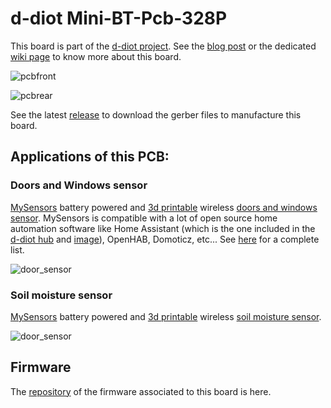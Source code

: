 # d-diot Mini-BT-Pcb-328P

This board is part of the [d-diot project](https://www.d-diot.com).
See the [blog post](https://www.d-diot.com/2020/02/08/mini-bt-pcb-328p/) or the dedicated [wiki page](https://wiki.d-diot.com/hardware/pcb/mysensors/mini-bt-pcb-328p) to know more about this board.

![pcbfront](https://wiki.d-diot.com/_media/hardware/pcb/mysensors/mini-bt-pcb-328p/board-layout/front.jpg)

![pcbrear](https://wiki.d-diot.com/_media/hardware/pcb/mysensors/mini-bt-pcb-328p/board-layout/rear.jpg)

See the latest [release](https://github.com/d-diot/Mini-BT-Pcb-328P/releases) to download the gerber files to manufacture this board.

## Applications of this PCB:

### Doors and Windows sensor
[MySensors](https://www.mysensors.org/) battery powered and [3d printable](https://www.thingiverse.com/thing:4179099) wireless [doors and windows sensor](https://wiki.d-diot.com/sensors_and_actuators/mysensors/door_window_sensor).
MySensors is compatible with a lot of open source home automation software like Home Assistant (which is the one included in the [d-diot hub](https://www.d-diot.com/2020/05/24/d-diot-hub-v-2-0/) and [image](https://www.d-diot.com/?s=d-diot+image)), OpenHAB, Domoticz, etc... See [here](https://www.mysensors.org/controller) for a complete list.

![door_sensor](https://wiki.d-diot.com/_media/sensors_and_actuators/mysensors/dwsassembed/20200223_175502.jpg)

### Soil moisture sensor
[MySensors](https://www.mysensors.org/) battery powered and [3d printable](https://www.thingiverse.com/thing:4280183) wireless [soil moisture sensor](https://wiki.d-diot.com/sensors_and_actuators/mysensors/soil_moisture_sensor).


![door_sensor](https://wiki.d-diot.com/_media/sensors_and_actuators/mysensors/smsassembed/5-case-open.jpg)

## Firmware

The [repository](https://github.com/d-diot/Mini-BT-Pcb-328P-firmware) of the firmware associated to this board is here.
